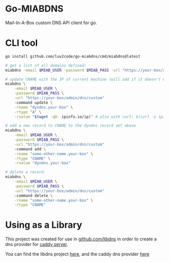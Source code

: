 # Go-MIABDNS
Mail-In-A-Box custom DNS API client for go.

# CLI tool

```sh
go install github.com/luv2code/go-miabdns/cmd/miabdns@latest

# get a list of all domains defined:
miabdns -email $MIAB_USER -password $MIAB_PASS -url "https://your-box/admin/dns/custom" -command list

# update CNAME with the IP of current machine (will add if it doesn't exist):
miabdns \
    -email $MIAB_USER \
    -password $MIAB_PASS \
    -url "https://your-box/admin/dns/custom" 
    -command update \
    -rname "dyndns.your-box" \
    -rtype "A" \
    -rvalue "$(wget -qO- ipinfo.io/ip)" # also with curl: $(curl -s ipinfo.io/ip)

# add a new record to CNAME to the dyndns record set above
miabdns \
    -email $MIAB_USER \
    -password $MIAB_PASS \
    -url "https://your-box/admin/dns/custom" 
    -command add \
    -rname "some-other-name.your-box" \
    -rtype "CNAME" \
    -rvalue "dyndns.your-box"

# delete a record.
miabdns \
    -email $MIAB_USER \
    -password $MIAB_PASS \
    -url "https://your-box/admin/dns/custom" 
    -command delete \
    -rname "some-other-name.your-box" \
    -rtype "CNAME"
```

# Using as a Library

This project was created for use in [github.com/libdns](https://github.com/libdns/libdns) in order to
create a dns provider for [caddy server](https://caddyserver.com).

You can find the libdns project [here](https://github.com/libdns/miab),
and the caddy dns provider [here](https://github.com/caddy-dns/miab)
